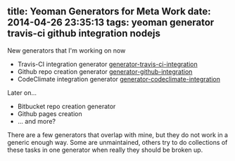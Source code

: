 title: Yeoman Generators for Meta Work
date: 2014-04-26 23:35:13
tags: yeoman generator travis-ci github integration nodejs
---

New generators that I'm working on now

  * Travis-CI integration generator [generator-travis-ci-integration](https://github.com/jhare/generator-travis-ci-integration)
  * Github repo creation generator [generator-github-integration](https://github.com/jhare/generator-github-integration)
  * CodeClimate integration generator [generator-codeclimate-integration](https://github.com/jhare/generator-codeclimate-integration)

Later on...
  * Bitbucket repo creation generator
  * Github pages creation
  * ... and more?

There are a few generators that overlap with mine, but they do not work in a generic enough way.  Some are unmaintained, others try to do collections of these tasks in one generator when really they should be broken up.
